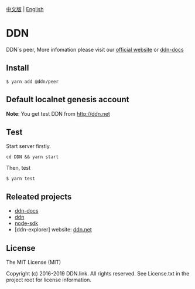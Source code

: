 [中文版](./README-zh-CN.md) | [English](./README.md)

# DDN

DDN`s peer, More infomation please visit our [official website](http://www.ddn.net) or [ddn-docs](https://github.com/ddnlink/ddn-docs)

## Install 

```
$ yarn add @ddn/peer
```

## Default localnet genesis account

**Note**: You get test DDN from <http://ddn.net>

## Test

Start server firstly.
```
cd DDN && yarn start
```

Then, test
```
$ yarn test
```

## Releated projects

- [ddn-docs](https://github.com/ddnlink/ddn-docs)
- [ddn](https://github.com/ddnlink/ddn)
- [node-sdk](https://github.com/ddnlink/node-sdk)
- [ddn-explorer] website: [ddn.net](http://mainnet.ddn.net)

## License

The MIT License (MIT)

Copyright (c) 2016-2019 DDN.link. All rights reserved. See License.txt in the project root for license information.
